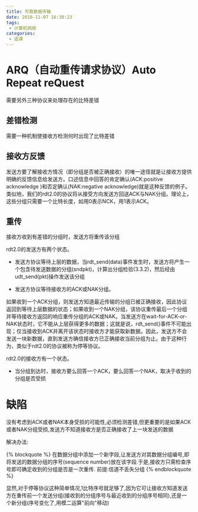 ```yaml
---
title: 可靠数据传输
date: 2016-11-07 16:38:23
tags:
 - 计算机网络
categories:
 - 追课
---
```


 # ARQ（自动重传请求协议）Auto Repeat reQuest

<!-- more --> 

 需要另外三种协议来处理存在的比特差错

 

 ## 差错检测

 

 需要一种机制使接收方检测何时出现了比特差错

 

 ## 接收方反馈

 

发送方要了解接收方情况（即分组是否被正确接收）的唯一途径就是让接收方提供明确的反馈信息给发送方。口述信息中回答的肯定确认(ACK:positive acknowledge )和否定确认(NAK:negative acknowledge)就是这种反馈的例子。类似地，我们的rdt2.0的协议将从接受方向发送方回送ACK与NAK分组。理论上，这些分组只需要一个比特长度，如用0表示NCK，用1表示ACK。

 

 ## 重传

 

 接收方收到有差错的分组时，发送方将重传该分组

 

 rdt2.0的发送方有两个状态。

 

  - 发送方协议等待上层的数据，当rdt_send(data)事件发生时，发送方将产生一个包含待发送数据的分组(sndpkt)，计算出分组检验(3.3.2)，然后经由udt_send(pkt)操作发送该分组

  - 发送方协议等待接收方的ACK或NAK分组。

  如果收到一个ACK分组，则发送方知道最近传输的分组已被正确接收，因此协议返回到等待上层数据的状态；如果收到一个NAK分组，该协议重传最后一个分组并等待接收方返回的响应重传分组的ACK或NAK。当发送方在wait-for-ACK-or-NAK状态时，它不能从上层获得更多的数据；这就是说，rdt_send()事件不可能出现；仅当接收到ACK并离开该状态时接收方才能获取新数据。因此，发送方不会发送一块新数据，直到发送方确信接收方已正确接收当前分组为止。由于这种行为，类似于rdt2.0的协议被称为停等协议。

  rdt2.0的接收方有一个状态。

  - 当分组到达时，接收方要么回答一个ACK，要么回答一个NAK，取决于收到的分组是否受损
 
 # 缺陷
 
 没有考虑到ACK或者NAK本身受损的可能性,必须检测差错,但更重要的是如果ACK或者NAK分组受损,发送方不知道接收方是否正确接收了上一块发送的数据

 解决办法:

{% blockquote %}
在数据分组中添加一个新字段,让发送方对其数据分组编号,即将发送的数据分组的序号(sequence number)放在该字段.于是,接收方只需检查序号即可确定收到的分组是否是一次重传.
前提:信道不丢失分组
{% endblockquote %}

显然,对于停等协议这种简单情况,1比特序号就足够了,因为它可让接收方知道发送方在重传前一个发送分组(接收到的分组序号与最近收到的分组序号相同),还是一个新分组(序号变化了,用模二运算"前向"移动)
